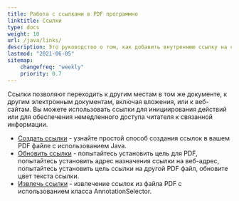 ```yaml
---
title: Работа с ссылками в PDF программно
linktitle: Ссылки
type: docs
weight: 10
url: /java/links/
description: Это руководство о том, как добавить внутреннюю ссылку на страницу в PDF или вставить внешнюю гиперссылку на веб-сайт в PDF на языке Java.
lastmod: "2021-06-05"
sitemap:
    changefreq: "weekly"
    priority: 0.7
---
```


Ссылки позволяют переходить к другим местам в том же документе, к другим электронным документам, включая вложения, или к веб-сайтам. Вы можете использовать ссылки для инициирования действий или для обеспечения немедленного доступа читателя к связанной информации.

- [Создать ссылки](/pdf/java/create-links/) - узнайте простой способ создания ссылок в вашем PDF файле с использованием Java.
- [Обновить ссылки](/pdf/java/update-links) - попытайтесь установить цель для PDF, попытайтесь установить адрес назначения ссылки на веб-адрес, попытайтесь установить цель ссылки на другой PDF файл, обновите цвет текста ссылки.
- [Извлечь ссылки](/pdf/java/extract-links) - извлечение ссылок из файла PDF с использованием класса AnnotationSelector.